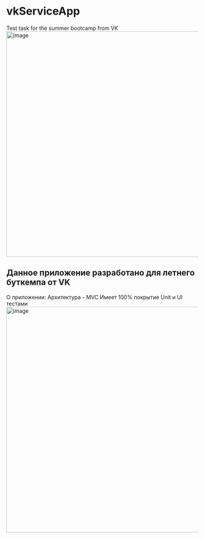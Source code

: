 # vkServiceApp
Test task for the summer bootcamp from VK
<img width="592" alt="image" src="https://user-images.githubusercontent.com/21089435/178983853-53efd889-68b2-472b-8c6b-e11b77e96f7e.png">

## Данное приложение разработано для летнего буткемпа от VK

О приложении: 
Архитектура - MVC
Имеет 100% покрытие Unit и UI тестами
<img width="592" alt="image" src="https://user-images.githubusercontent.com/21089435/178984464-87c2240a-0315-479a-8e2a-94cfcf6d0670.png">
